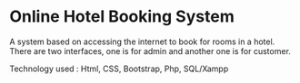 # Online Hotel Booking System
A system based on accessing the internet to book for rooms in a hotel. There are two interfaces, one is for
admin and another one is for customer.

Technology used : Html, CSS, Bootstrap, Php, SQL/Xampp
 
